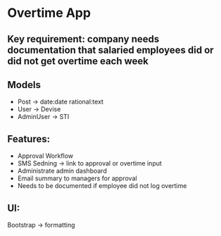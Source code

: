 # Overtime App

## Key requirement: company needs documentation that salaried employees did or did not get overtime each week

## Models
- Post -> date:date rational:text
- User -> Devise
- AdminUser -> STI

## Features:
- Approval Workflow
- SMS Sedning -> link to approval or overtime input
- Administrate admin dashboard
- Email summary to managers for approval
- Needs to be documented if employee did not log overtime

## UI:
Bootstrap -> formatting

